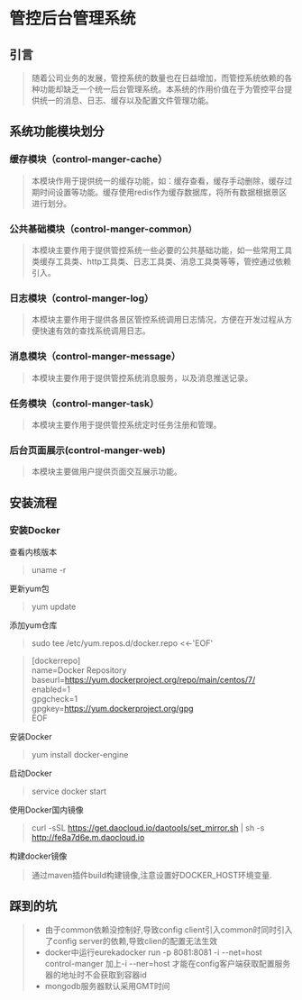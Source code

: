 # 管控后台管理系统
## 引言
> 随着公司业务的发展，管控系统的数量也在日益增加，而管控系统依赖的各种功能却缺乏一个统一后台管理系统。本系统的作用价值在于为管控平台提供统一的消息、日志、缓存以及配置文件管理功能。

## 系统功能模块划分

### 缓存模块（control-manger-cache）
> 本模块作用于提供统一的缓存功能，如：缓存查看，缓存手动删除，缓存过期时间设置等功能。缓存使用redis作为缓存数据库，将所有数据根据景区进行划分。

### 公共基础模块（control-manger-common）
> 本模块主要作用于提供管控系统一些必要的公共基础功能，如一些常用工具类缓存工具类、http工具类、日志工具类、消息工具类等等，管控通过依赖引入。

### 日志模块（control-manger-log）
> 本模块主要作用于提供各景区管控系统调用日志情况，方便在开发过程从方便快速有效的查找系统调用日志。

### 消息模块（control-manger-message）
> 本模块主要作用于提供管控系统消息服务，以及消息推送记录。


### 任务模块（control-manger-task）
> 本模块主要作用于提供管控系统定时任务注册和管理。

### 后台页面展示(control-manger-web)
> 本模块主要做用户提供页面交互展示功能。

## 安装流程
### 安装Docker
查看内核版本
>uname -r

更新yum包
>yum update


添加yum仓库
>sudo tee /etc/yum.repos.d/docker.repo <<-'EOF'

> [dockerrepo]<br/>
name=Docker Repository <br/>
baseurl=https://yum.dockerproject.org/repo/main/centos/7/<br/>
enabled=1<br/>
gpgcheck=1<br/>
gpgkey=https://yum.dockerproject.org/gpg<br/>
> EOF

安装Docker
>yum install docker-engine

启动Docker
>service docker start

使用Docker国内镜像
> curl -sSL https://get.daocloud.io/daotools/set_mirror.sh | sh -s http://fe8a7d6e.m.daocloud.io

构建docker镜像
> 通过maven插件build构建镜像,注意设置好DOCKER_HOST环境变量.



## 踩到的坑
> * 由于common依赖没控制好,导致config client引入common时同时引入了config server的依赖,导致clien的配置无法生效
> * docker中运行eurekadocker run -p 8081:8081 -i --net=host control-manger 加上-i --ner=host 才能在config客户端获取配置服务器的地址时不会获取到容器id
> * mongodb服务器默认采用GMT时间